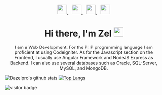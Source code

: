<p align='center'>
    <a href="https://dev.to/stephenajulu">
        <img height="30" src="https://github.com/stephenajulu/WaylonWalker/blob/main/icon/dev.png?raw=true">
    </a>
    &nbsp;&nbsp;
    <a href="https://twitter.com/stephenajulu">
        <img height="30" src="https://github.com/stephenajulu/WaylonWalker/blob/main/icon/twitter.png?raw=true">
    </a>
    &nbsp;&nbsp;
    <a href="https://instagram.com/stephenajulu">
        <img height="30" src="https://github.com/stephenajulu/WaylonWalker/blob/main/icon/instagram.jpg?raw=true">
    </a>
    &nbsp;&nbsp;
    <a href="https://www.linkedin.com/in/stephenajulu/">
        <img height="30" src="https://github.com/stephenajulu/WaylonWalker/blob/main/icon/linkedin.png?raw=true">
    </a>
</p>
<h1 align='center'> Hi there, I'm Zel <img src = "https://raw.githubusercontent.com/MartinHeinz/MartinHeinz/master/wave.gif" width = "30px"></h1>
<p align='center'>
    I am a Web Development. For the PHP programming language I am proficient at using Codeigniter. As for the Javascript section on the Frontend, I usually use Angular Framework and NodeJS Express as Backend. I can also use several databases such as Oracle, SQL-Server, MySQL, and MongoDB.
</p>

![Dazelpro's github stats](https://github-readme-stats.vercel.app/api?username=dazelpro&show_icons=true&theme=dark) [![Top Langs](https://github-readme-stats.vercel.app/api/top-langs/?username=dazelpro&layout=compact)](https://github.com/dazelpro/github-readme-stats) 

![visitor badge](https://visitor-badge.laobi.icu/badge?page_id=dazelpro&title=Viewers)



